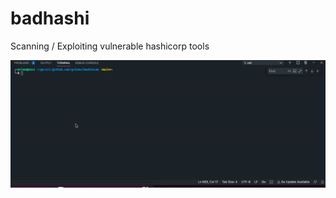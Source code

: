 # badhashi
Scanning / Exploiting vulnerable hashicorp tools

![](https://github.com/grines/hashiscan/blob/main/badhashi.gif)
